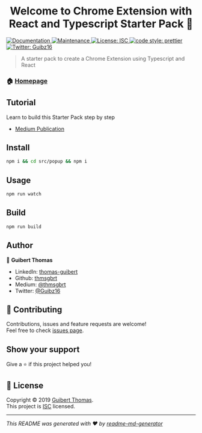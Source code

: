 <h1 align="center">Welcome to Chrome Extension with React and Typescript Starter Pack 👋</h1>
<p>
  <a href="https://github.com/thmsgbrt/Chrome-Extension-with-React-and-Typescript-Starter-Pack#readme">
    <img alt="Documentation" src="https://img.shields.io/badge/documentation-yes-brightgreen.svg" target="_blank" />
  </a>
  <a href="https://github.com/thmsgbrt/Chrome-Extension-with-React-and-Typescript-Starter-Pack/graphs/commit-activity">
    <img alt="Maintenance" src="https://img.shields.io/badge/Maintained%3F-yes-green.svg" target="_blank" />
  </a>
  <a href="https://github.com/thmsgbrt/Chrome-Extension-with-React-and-Typescript-Starter-Pack/blob/master/LICENSE">
    <img alt="License: ISC" src="https://img.shields.io/badge/License-ISC-yellow.svg" target="_blank" />
  </a>
  <a href="https://github.com/prettier/prettier">
    <img alt="code style: prettier"  src="https://img.shields.io/badge/code_style-prettier-ff69b4.svg?style=flat-square"  target="_blank"  />
  </a>
  <a href="https://twitter.com/Guibz16">
    <img alt="Twitter: Guibz16" src="https://img.shields.io/twitter/follow/Guibz16.svg?style=social" target="_blank" />
  </a>
</p>

> A starter pack to create a Chrome Extension using Typescript and React

### 🏠 [Homepage](https://github.com/thmsgbrt/Chrome-Extension-with-React-and-Typescript-Starter-Pack#readme)

## Tutorial 

Learn to build this Starter Pack step by step

- [Medium Publication](https://medium.com/@th.guibert/create-a-chrome-extension-using-react-and-typescript-50e94e14320c)

## Install

```sh
npm i && cd src/popup && npm i
```

## Usage

```sh
npm run watch
```

## Build

```sh
npm run build
```

## Author

👤 **Guibert Thomas**

- LinkedIn: [thomas-guibert](https://www.linkedin.com/in/thomas-guibert/)
- Github: [thmsgbrt](https://github.com/thmsgbrt)
- Medium: [@thmsgbrt](https://medium.com/@th.guibert)
- Twitter: [@Guibz16](https://twitter.com/Guibz16)

## 🤝 Contributing

Contributions, issues and feature requests are welcome!<br />Feel free to check [issues page](https://github.com/thmsgbrt/Chrome-Extension-with-React-and-Typescript-Starter-Pack/issues).

## Show your support

Give a ⭐️ if this project helped you!

## 📝 License

Copyright © 2019 [Guibert Thomas](https://github.com/thmsgbrt).<br />
This project is [ISC](https://github.com/thmsgbrt/Chrome-Extension-with-React-and-Typescript-Starter-Pack/blob/master/LICENSE) licensed.

---

_This README was generated with ❤️ by [readme-md-generator](https://github.com/kefranabg/readme-md-generator)_
